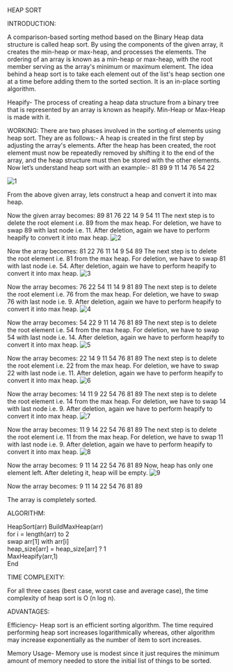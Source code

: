 HEAP SORT

INTRODUCTION:

A comparison-based sorting method based on the Binary Heap data structure is called heap sort. By using the components of the given array, it creates the min-heap or max-heap, and processes the elements. The ordering of an array is known as a min-heap or max-heap, with the root member serving as the array's minimum or maximum element. The idea behind a heap sort is to take each element out of the list's heap section one at a time before adding them to the sorted section. It is an in-place sorting algorithm.

Heapify- The process of creating a heap data structure from a binary tree that is represented by an array is known as heapify. Min-Heap or Max-Heap is made with it.

WORKING:
There are two phases involved in the sorting of elements using heap sort. They are as follows:-
A heap is created in the first step by adjusting the array's elements.
After the heap has been created, the root element must now be repeatedly removed by shifting it to the end of the array, and the heap structure must then be stored with the other elements.
Now let’s understand heap sort with an example:-
81	89	9	11	14	76	54	22

![1](https://user-images.githubusercontent.com/101787864/211015177-a831a210-6190-4df5-a5b4-adcbcce5ddff.jpg)

From the above given array, lets construct a heap and convert it into max heap.
 

Now the given array becomes:
89	81	76	22	14	9	54	11
The next step is to delete the root element i.e. 89 from the max heap. For deletion, we have to swap 89 with last node i.e. 11. After deletion, again we have to perform heapify to convert it into max heap.
 ![2](https://user-images.githubusercontent.com/101787864/211015270-6d30a641-17ab-4cf0-9332-e74f7cc420d5.jpg)


Now the array becomes:
81	22	76	11	14	9	54	89
The next step is to delete the root element i.e. 81 from the max heap. For deletion, we have to swap 81 with last node i.e. 54. After deletion, again we have to perform heapify to convert it into max heap.
 ![3](https://user-images.githubusercontent.com/101787864/211015359-56b0e96a-0ba5-4c81-8626-29d532494db5.jpg)

Now the array becomes:
76	22	54	11	14	9	81	89
The next step is to delete the root element i.e. 76 from the max heap. For deletion, we have to swap 76 with last node i.e. 9. After deletion, again we have to perform heapify to convert it into max heap.
 ![4](https://user-images.githubusercontent.com/101787864/211015450-b162369f-80da-441f-a475-f550786adaa3.jpg)

Now the array becomes:
54	22	9	11	14	76	81	89
The next step is to delete the root element i.e. 54 from the max heap. For deletion, we have to swap 54 with last node i.e. 14. After deletion, again we have to perform heapify to convert it into max heap.
 ![5](https://user-images.githubusercontent.com/101787864/211015553-21a555b3-3f23-4488-b65d-37ae4fbb9dad.jpg)

Now the array becomes:
22	14	9	11	54	76	81	89
The next step is to delete the root element i.e. 22 from the max heap. For deletion, we have to swap 22 with last node i.e. 11. After deletion, again we have to perform heapify to convert it into max heap.
 ![6](https://user-images.githubusercontent.com/101787864/211015702-81ab9a2a-931e-4bb8-a794-edc1bc8f62eb.jpg)

Now the array becomes:
14	11	9	22	54	76	81	89
The next step is to delete the root element i.e. 14 from the max heap. For deletion, we have to swap 14 with last node i.e. 9. After deletion, again we have to perform heapify to convert it into max heap.
 ![7](https://user-images.githubusercontent.com/101787864/211015764-2fd42f2e-8621-478c-8eb4-b34b104fe567.jpg)

Now the array becomes:
11	9	14	22	54	76	81	89
The next step is to delete the root element i.e. 11 from the max heap. For deletion, we have to swap 11 with last node i.e. 9. After deletion, again we have to perform heapify to convert it into max heap.
 ![8](https://user-images.githubusercontent.com/101787864/211015925-f6954945-35fc-4177-8c7c-643c8fcd0988.jpg)

Now the array becomes:
9	11	14	22	54	76	81	89
Now, heap has only one element left. After deleting it, heap will be empty.
 ![9](https://user-images.githubusercontent.com/101787864/211015969-2039650b-1008-40b7-934d-50317e438b04.jpg)

Now the array becomes:
9	11	14	22	54	76	81	89

The array is completely sorted.

ALGORITHM:

HeapSort(arr)
BuildMaxHeap(arr)  
for i = length(arr) to 2  
    swap arr[1] with arr[i]  
        heap_size[arr] = heap_size[arr] ? 1  
        MaxHeapify(arr,1)  
End  

TIME COMPLEXITY:

For all three cases (best case, worst case and average case), the time complexity of heap sort is O (n log n).

ADVANTAGES:

Efficiency- Heap sort is an efficient sorting algorithm. The time required performing heap sort increases logarithmically whereas, other algorithm may increase exponentially as the number of item to sort increases.
 
 Memory Usage- Memory use is modest since it just requires the minimum amount of memory needed to store the initial list of things to be sorted.
